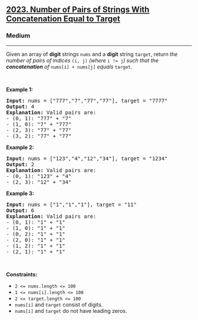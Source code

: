 <h2><a href="https://leetcode.com/problems/number-of-pairs-of-strings-with-concatenation-equal-to-target/">2023. Number of Pairs of Strings With Concatenation Equal to Target</a></h2><h3>Medium</h3><hr><div style="user-select: auto;"><p style="user-select: auto;">Given an array of <strong style="user-select: auto;">digit</strong> strings <code style="user-select: auto;">nums</code> and a <strong style="user-select: auto;">digit</strong> string <code style="user-select: auto;">target</code>, return <em style="user-select: auto;">the number of pairs of indices </em><code style="user-select: auto;">(i, j)</code><em style="user-select: auto;"> (where </em><code style="user-select: auto;">i != j</code><em style="user-select: auto;">) such that the <strong style="user-select: auto;">concatenation</strong> of </em><code style="user-select: auto;">nums[i] + nums[j]</code><em style="user-select: auto;"> equals </em><code style="user-select: auto;">target</code>.</p>

<p style="user-select: auto;">&nbsp;</p>
<p style="user-select: auto;"><strong style="user-select: auto;">Example 1:</strong></p>

<pre style="user-select: auto;"><strong style="user-select: auto;">Input:</strong> nums = ["777","7","77","77"], target = "7777"
<strong style="user-select: auto;">Output:</strong> 4
<strong style="user-select: auto;">Explanation:</strong> Valid pairs are:
- (0, 1): "777" + "7"
- (1, 0): "7" + "777"
- (2, 3): "77" + "77"
- (3, 2): "77" + "77"
</pre>

<p style="user-select: auto;"><strong style="user-select: auto;">Example 2:</strong></p>

<pre style="user-select: auto;"><strong style="user-select: auto;">Input:</strong> nums = ["123","4","12","34"], target = "1234"
<strong style="user-select: auto;">Output:</strong> 2
<strong style="user-select: auto;">Explanation:</strong> Valid pairs are:
- (0, 1): "123" + "4"
- (2, 3): "12" + "34"
</pre>

<p style="user-select: auto;"><strong style="user-select: auto;">Example 3:</strong></p>

<pre style="user-select: auto;"><strong style="user-select: auto;">Input:</strong> nums = ["1","1","1"], target = "11"
<strong style="user-select: auto;">Output:</strong> 6
<strong style="user-select: auto;">Explanation:</strong> Valid pairs are:
- (0, 1): "1" + "1"
- (1, 0): "1" + "1"
- (0, 2): "1" + "1"
- (2, 0): "1" + "1"
- (1, 2): "1" + "1"
- (2, 1): "1" + "1"
</pre>

<p style="user-select: auto;">&nbsp;</p>
<p style="user-select: auto;"><strong style="user-select: auto;">Constraints:</strong></p>

<ul style="user-select: auto;">
	<li style="user-select: auto;"><code style="user-select: auto;">2 &lt;= nums.length &lt;= 100</code></li>
	<li style="user-select: auto;"><code style="user-select: auto;">1 &lt;= nums[i].length &lt;= 100</code></li>
	<li style="user-select: auto;"><code style="user-select: auto;">2 &lt;= target.length &lt;= 100</code></li>
	<li style="user-select: auto;"><code style="user-select: auto;">nums[i]</code> and <code style="user-select: auto;">target</code> consist of digits.</li>
	<li style="user-select: auto;"><code style="user-select: auto;">nums[i]</code> and <code style="user-select: auto;">target</code> do not have leading zeros.</li>
</ul>
</div>